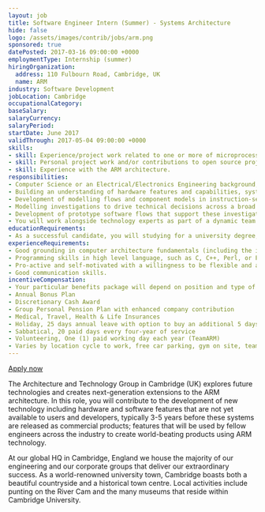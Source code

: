 ```yaml
---
layout: job
title: Software Engineer Intern (Summer) - Systems Architecture
hide: false
logo: /assets/images/contrib/jobs/arm.png
sponsored: true
datePosted: 2017-03-16 09:00:00 +0000
employmentType: Internship (summer)
hiringOrganization:
  address: 110 Fulbourn Road, Cambridge, UK
  name: ARM
industry: Software Development
jobLocation: Cambridge
occupationalCategory:
baseSalary:
salaryCurrency:
salaryPeriod:
startDate: June 2017
validThrough: 2017-05-04 09:00:00 +0000
skills:
- skill: Experience/project work related to one or more of microprocessors and hardware (e.g. microcontroller projects, assembler programming, simulators, hardware design), development tools (e.g., debuggers, compilers, disassemblers, visualization), and/or low-level software (e.g., device drivers, operating systems).
- skill: Personal project work and/or contributions to open source projects.
- skill: Experience with the ARM architecture.
responsibilities:
- Computer Science or an Electrical/Electronics Engineering background, and include
- Building an understanding of hardware features and capabilities, system software, development tools, and other use-cases.
- Development of modelling flows and component models in instruction-set simulator environments.
- Modelling investigations to drive technical decisions across a broad spectrum of features, including hardware, software and system architecture.
- Development of prototype software flows that support these investigations and demonstrate use of next-generation extensions to the ARM architecture.
- You will work alongside technology experts as part of a dynamic team that develops next-generation technologies in computer architecture, and collaborates on next generation instruction set and CPU system architectures,  guided by quantitative investigation and expert understanding of the markets ARM serves.
educationRequirements:
- As a successful candidate, you will studying for a university degree, ideally in Computer Science or Electrical/Electronic Engineering, although candidates with other academic backgrounds with the relevant skills will also be considered. You will have a keen interest in varied aspects of computing from software to hardware, and in computer architectures and the interaction between software and hardware in real systems. You will possess an inquisitive mind-set that seeks to find and communicate the best answers to complex technical problems based on systematic investigation, and be committed to extending the breadth and depth of your knowledge.
experienceRequirements:
- Good grounding in computer architecture fundamentals (including the interaction between hardware and software, instruction sets, etc.)
- Programming skills in high level language, such as C, C++, Perl, or Python.
- Pro-active and self-motivated with a willingness to be flexible and accept new challenges.
- Good communication skills.
incentiveCompensation:
- Your particular benefits package will depend on position and type of employment and may be subject to change. Your package will be confirmed on offer of employment. ARM’s benefits program provides permanent employees with the opportunity to stay innovative and healthy, ensure the wellness of their families, and create a positive working environment.
- Annual Bonus Plan
- Discretionary Cash Award
- Group Personal Pension Plan with enhanced company contribution
- Medical, Travel, Health & Life Insurances
- Holiday, 25 days annual leave with option to buy an additional 5 days per year
- Sabbatical, 20 paid days every four-year of service
- Volunteering, One (1) paid working day each year (TeamARM)
- Varies by location cycle to work, free car parking, gym on site, team and social events
---
```


[Apply now](https://careers.peopleclick.com/careerscp/client_arm/external/jobDetails.do?functionName=getJobDetail&jobPostId=30623&localeCode=en-us)

The Architecture and Technology Group in Cambridge (UK) explores future technologies and creates next-generation extensions to the ARM architecture.
In this role, you will contribute to the development of new technology including hardware and software features that are not yet available to users and developers, typically 3-5 years before these systems are released as commercial products; features that will be used by fellow engineers across the industry to create world-beating products using ARM technology.

At our global HQ in Cambridge, England we house the majority of our engineering and our corporate groups that deliver our extraordinary success. As a world-renowned university town, Cambridge boasts both a beautiful countryside and a historical town centre. Local activities include punting on the River Cam and the many museums that reside within Cambridge University.
